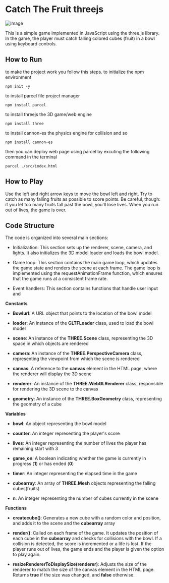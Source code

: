 
# Catch The Fruit threejs
![image](https://user-images.githubusercontent.com/64339763/210290693-30a5b6e2-63e2-4571-aaa6-827b22de852c.png)

This is a simple game implemented in JavaScript using the three.js library. In the game, the player must catch falling colored cubes (fruit) in a bowl using keyboard controls.

## How to Run

to make the project work you follow this steps.
to initialize the npm environment

```ssh
npm init -y
```

to install parcel file project manager

```ssh
npm install parcel
```

to install threejs the 3D game/web engine

```ssh
npm install three
```

to install cannon-es the physics engine for collision and so

```ssh
npm install cannon-es
```

then you can deploy web page using parcel by excuting the following command in the terminal

```ssh
parcel ./src/index.html
```
## How to Play
Use the left and right arrow keys to move the bowl left and right. Try to catch as many falling fruits as possible to score points. Be careful, though: if you let too many fruits fall past the bowl, you'll lose lives. When you run out of lives, the game is over.

## Code Structure
The code is organized into several main sections:

* Initialization: This section sets up the renderer, scene, camera, and lights. It also initializes the 3D model loader and loads the bowl model.

* Game loop: This section contains the main game loop, which updates the game state and renders the scene at each frame. The game loop is implemented using the requestAnimationFrame function, which ensures that the game runs at a consistent frame rate.

* Event handlers: This section contains functions that handle user input and


**Constants**

-   **Bowlurl**: A URL object that points to the location of the bowl
    model

-   **loader**: An instance of the **GLTFLoader** class, used to load
    the bowl model

-   **scene**: An instance of the **THREE.Scene** class, representing
    the 3D space in which objects are rendered

-   **camera**: An instance of the **THREE.PerspectiveCamera** class,
    representing the viewpoint from which the scene is rendered

-   **canvas**: A reference to the **canvas** element in the HTML page,
    where the renderer will display the 3D scene

-   **renderer**: An instance of the **THREE.WebGLRenderer** class,
    responsible for rendering the 3D scene to the canvas

-   **geometry**: An instance of the **THREE.BoxGeometry** class,
    representing the geometry of a cube

**Variables**

-   **bowl**: An object representing the bowl model

-   **counter**: An integer representing the player\'s score

-   **lives**: An integer representing the number of lives the player
    has remaining start with 3

-   **game_on**: A boolean indicating whether the game is currently in
    progress (**1**) or has ended (**0**)

-   **timer**: An integer representing the elapsed time in the game

-   **cubearray**: An array of **THREE.Mesh** objects representing the
    falling cubes(fruits)

-   **n**: An integer representing the number of cubes currently in the
    scene

**Functions**

-   **createcube()**: Generates a new cube with a random color and
    position, and adds it to the scene and the **cubearray** array

-   **render()**: Called on each frame of the game. It updates the
    position of each cube in the **cubearray** and checks for collisions
    with the bowl. If a collision is detected, the score is incremented
    or a life is lost. If the player runs out of lives, the game ends
    and the player is given the option to play again.

-   **resizeRendererToDisplaySize(renderer)**: Adjusts the size of the
    renderer to match the size of the canvas element in the HTML page.
    Returns **true** if the size was changed, and **false** otherwise.
